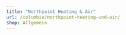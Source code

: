 ```yaml
---
title: "Northpoint Heating & Air"
url: /columbia/northpoint-heating-und-air/
shop: Allgemein
---
```

